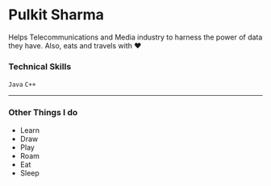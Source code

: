 # Pulkit Sharma

Helps Telecommunications and Media industry to harness the power of data they have. Also, eats and travels with :heart:

### Technical Skills

``` Java ```  ``` C++ ```


---
### Other Things I do
 - Learn
 - Draw
 - Play
 - Roam
 - Eat
 - Sleep

